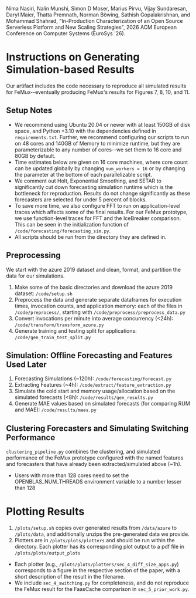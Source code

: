 Nima Nasiri, Nalin Munshi, Simon D Moser, Marius Pirvu, Vijay Sundaresan, Daryl Maier, Thatta Premnath, Norman Böwing, Sathish Gopalakrishnan, and Mohammad Shahrad, "In-Production Characterization of an Open Source Serverless Platform and New Scaling Strategies", 2026 ACM European Conference on Computer Systems (EuroSys '26).

# Instructions on Generating Simulation-based Results
Our artifact includes the code necessary to reproduce all simulated results for FeMux--eventually producing FeMux's results for Figures 7, 8, 10, and 11. 

## Setup Notes
- We recommend using Ubuntu 20.04 or newer with at least 150GB of disk space, and Python +3.10 with the dependencies defined in `requirements.txt`. Further, we recommend configuring our scripts to run on 48 cores and 140GB of Memory to minimize runtime, but they are parameterizable to any number of cores--we set them to 16 core and 80GB by default.
 - Time estimates below are given on 16 core machines, where core count can be updated globally by changing `num_workers = 16` or by changing the parameter at the bottom of each parallelizable script.
- We comment out Holt, Exponential Smoothing, and SETAR to significantly cut down forecasting simulation runtime which is the bottleneck for reproduction. Results do not change significantly as these forecasters are selected for under 5 percent of blocks. 
 - To save more time, we also configure FFT to run on application-level traces which affects some of the final results. For our FeMux prototype, we use function-level traces for FFT and the IceBreaker comparison. This can be seen in the initialization function of `/code/forecasting/forecasting_sim.py`.
- All scripts should be run from the directory they are defined in.

## Preprocessing
We start with the azure 2019 dataset and clean, format, and partition the data for our simulations.

1. Make some of the basic directories and download the azure 2019 dataset: `/code/setup.sh`
2. Preprocess the data and generate separate dataframes for
execution times, invocation counts, and application memory: each of the files in `/code/preprocess/`, starting with `/code/preprocess/preprocess_data.py`
3. Convert invocations per minute into average concurrency (<24h): `/code/transform/transform_azure.py`
4. Generate training and testing split for applications: `/code/gen_train_test_split.py`

## Simulation: Offline Forecasting and Features Used Later
1. Forecasting Simulations (~120h): `/code/forecasting/forecast.py`
2. Extracting Features (~4h): `/code/extract/feature_extraction.py`
3. Simulate the cold start and memory usage/allocation based on the simulated forecasts (<8h): `/code/results/gen_results.py`
4. Generate MAE values based on simulated forecasts (for comparing RUM and MAE): `/code/results/maes.py`

## Clustering Forecasters and Simulating Switching Performance
`clustering_pipeline.py` combines the clustering, and simulated performance of the FeMux prototype 
configured with the named features and forecasters that have already been extracted/simulated above (~1h).
 - Users with more than 128 cores need to set the OPENBLAS_NUM_THREADS environment variable to a number lesser than 128

# Plotting Results
1. `/plots/setup.sh` copies over generated results from `/data/azure` to `/plots/data`, and additionally unzips the pre-generated data we provide. 
2. Plotters are in `/plots/plots/plotters` and should be run within the directory. Each plotter has its corresponding plot output to a pdf file in `/plots/plots/output_plots`
 - Each plotter (e.g., `/plots/plots/plotters/sec_4_diff_size_apps.py`) corresponds to a figure in the respective section of the paper, with a short description of the result in the filename.
 - We include `sec_4_switching.py` for completeness, and do not reproduce the FeMux result for the FaasCache comparison in `sec_5_prior_work.py`.
